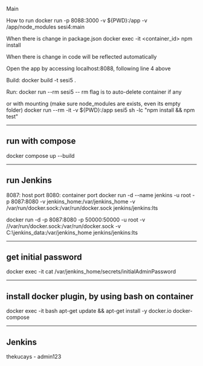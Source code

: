 Main

How to run
docker run -p 8088:3000 -v ${PWD}:/app -v /app/node_modules sesi4:main  

When there is change in package.json 
docker exec -it <container_id> npm install

When there is change in code 
will be reflected automatically

Open the app by accessing localhost:8088, following line 4 above


Build:
docker build -t sesi5 .

Run:
docker run --rm sesi5
-- rm flag is to auto-delete container if any

or with mounting (make sure node_modules are exists, even its empty folder)
docker run --rm -it -v ${PWD}:/app  sesi5 sh -lc "npm install && npm test"


----------------------------------------------------------------------
run with compose
----------------------------------------------------------------------
docker compose up --build

----------------------------------------------------------------------
run Jenkins
----------------------------------------------------------------------
8087: host port
8080: container port
docker run -d --name jenkins -u root -p 8087:8080 -v jenkins_home:/var/jenkins_home -v /var/run/docker.sock:/var/run/docker.sock jenkins/jenkins:lts

docker run -d -p 8087:8080 -p 50000:50000 -u root -v //var/run/docker.sock:/var/run/docker.sock -v C:\jenkins_data:/var/jenkins_home jenkins/jenkins:lts

----------------------------------------------------------------------
get initial password
----------------------------------------------------------------------
docker exec -it <container-id> cat /var/jenkins_home/secrets/initialAdminPassword

----------------------------------------------------------------------
install docker plugin, by using bash on container
----------------------------------------------------------------------
docker exec -it <id> bash
apt-get update && apt-get install -y docker.io docker-compose

----------------------------------------------------------------------
Jenkins
----------------------------------------------------------------------
thekucays - admin123